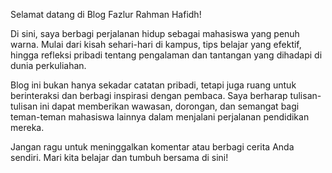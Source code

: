 Selamat datang di Blog Fazlur Rahman Hafidh!

Di sini, saya berbagi perjalanan hidup sebagai mahasiswa yang penuh warna. Mulai dari kisah sehari-hari di kampus, tips belajar yang efektif, hingga refleksi pribadi tentang pengalaman dan tantangan yang dihadapi di dunia perkuliahan.

Blog ini bukan hanya sekadar catatan pribadi, tetapi juga ruang untuk berinteraksi dan berbagi inspirasi dengan pembaca. Saya berharap tulisan-tulisan ini dapat memberikan wawasan, dorongan, dan semangat bagi teman-teman mahasiswa lainnya dalam menjalani perjalanan pendidikan mereka.

Jangan ragu untuk meninggalkan komentar atau berbagi cerita Anda sendiri. Mari kita belajar dan tumbuh bersama di sini!

